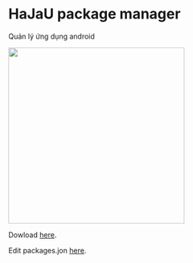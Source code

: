 # HaJaU package manager

Quản lý ứng dụng android

<image src="Images/demo.jpg" width="350" />


Dowload [here](https://github.com/hajaulee/HaJaUManager/raw/main/app/release/app-release.apk).

Edit packages.jon [here](https://github.com/hajaulee/HaJaUManager/edit/main/packages.json).
